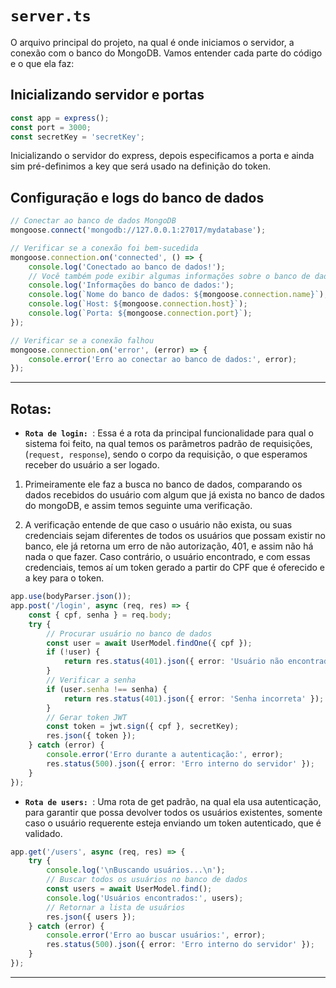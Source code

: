 # ``server.ts``

O arquivo principal do projeto, na qual é onde iniciamos o servidor, a conexão com o banco
do MongoDB. Vamos entender cada parte do código e o que ela faz:

## Inicializando servidor e portas
`````ts
const app = express();
const port = 3000;
const secretKey = 'secretKey';
`````

Inicializando o servidor do express, depois especificamos a porta e ainda sim pré-definimos
a key que será usado na definição do token.

## Configuração e logs do banco de dados
````ts
// Conectar ao banco de dados MongoDB
mongoose.connect('mongodb://127.0.0.1:27017/mydatabase');

// Verificar se a conexão foi bem-sucedida
mongoose.connection.on('connected', () => {
    console.log('Conectado ao banco de dados!');
    // Você também pode exibir algumas informações sobre o banco de dados conectado
    console.log('Informações do banco de dados:');
    console.log(`Nome do banco de dados: ${mongoose.connection.name}`);
    console.log(`Host: ${mongoose.connection.host}`);
    console.log(`Porta: ${mongoose.connection.port}`);
});

// Verificar se a conexão falhou
mongoose.connection.on('error', (error) => {
    console.error('Erro ao conectar ao banco de dados:', error);
});

````

---

## Rotas: 

- **``Rota de login: ``**: Essa é a rota da principal funcionalidade para qual o sistema foi feito, na qual
temos os parâmetros padrão de requisições, (``request, response``), sendo o corpo da requisição, o que esperamos
receber do usuário a ser logado.
1. Primeiramente ele faz a busca no banco de dados, comparando os dados recebidos do usuário 
com algum que já exista no banco de dados do mongoDB, e assim temos seguinte uma verificação. 

2. A verificação entende de que caso o usuário não exista, ou suas credenciais sejam diferentes de todos os usuários
que possam existir no banco, ele já retorna um erro de não autorização, 401, e assim não há nada o que fazer.
Caso contrário, o usuário encontrado, e com essas credenciais, temos aí um token gerado a partir do CPF que é oferecido
e a key para o token.
````ts
app.use(bodyParser.json());
app.post('/login', async (req, res) => {
    const { cpf, senha } = req.body;
    try {
        // Procurar usuário no banco de dados
        const user = await UserModel.findOne({ cpf });
        if (!user) {
            return res.status(401).json({ error: 'Usuário não encontrado' });
        }
        // Verificar a senha
        if (user.senha !== senha) {
            return res.status(401).json({ error: 'Senha incorreta' });
        }
        // Gerar token JWT
        const token = jwt.sign({ cpf }, secretKey);
        res.json({ token });
    } catch (error) {
        console.error('Erro durante a autenticação:', error);
        res.status(500).json({ error: 'Erro interno do servidor' });
    }
});
````

- **``Rota de users: ``**: Uma rota de get padrão, na qual ela usa autenticação, para garantir que possa devolver 
todos os usuários existentes, somente caso o usuário requerente esteja enviando um token autenticado, que é validado.

````ts
app.get('/users', async (req, res) => {
    try {
        console.log('\nBuscando usuários...\n');
        // Buscar todos os usuários no banco de dados
        const users = await UserModel.find();
        console.log('Usuários encontrados:', users);
        // Retornar a lista de usuários
        res.json({ users });
    } catch (error) {
        console.error('Erro ao buscar usuários:', error);
        res.status(500).json({ error: 'Erro interno do servidor' });
    }
});
````

---
